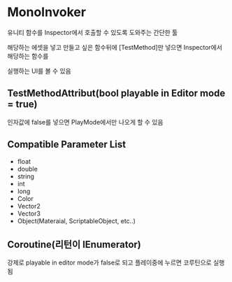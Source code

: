 # MonoInvoker

유니티 함수를 Inspector에서 호출할 수 있도록 도와주는 간단한 툴

해당하는 에셋을 넣고 만들고 싶은 함수뒤에 [TestMethod]만 넣으면 Inspector에서 해당하는 함수를

실행하는 UI를 볼 수 있음


## TestMethodAttribut(bool playable in Editor mode = true)

인자값에 false를 넣으면 PlayMode에서만 나오게 할 수 있음


## Compatible Parameter List

- float
- double
- string
- int
- long
- Color
- Vector2
- Vector3
- Object(Materaial, ScriptableObject, etc..)

## Coroutine(리턴이 IEnumerator)

강제로 playable in editor mode가 false로 되고 플레이중에 누르면 코루틴으로 실행됨
